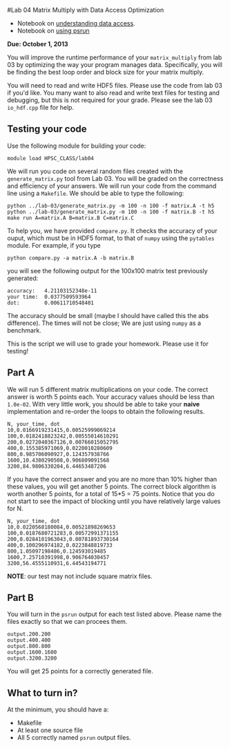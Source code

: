 #Lab 04 Matrix Multiply with Data Access Optimization


- Notebook on [understanding data access](http://nbviewer.ipython.org/6608757).
- Notebook on [using psrun](http://nbviewer.ipython.org/6612772)


__Due: October 1, 2013__

You will improve the runtime performance of your `matrix_multiply` from lab 03 by optimizing the way your program manages data.  Specifically, you will be finding the best loop order and block size for your matrix multiply.

You will need to read and write HDF5 files.  Please use the code from lab 03 if you'd like.  You many want to also read and write text files for testing and debugging, but this is not required for your grade.  Please see the lab 03 `io_hdf.cpp` file for help.

## Testing your code

Use the following module for building your code:

    module load HPSC_CLASS/lab04

We will run you code on several random files created with the `generate_matrix.py` tool from Lab 03.  You will be graded on the correctness and efficiency of your answers. We will run your code from the command line using a `Makefile`.  We should be able to type the
following:

    python ../lab-03/generate_matrix.py -m 100 -n 100 -f matrix.A -t h5
    python ../lab-03/generate_matrix.py -m 100 -n 100 -f matrix.B -t h5
    make run A=matrix.A B=matrix.B C=matrix.C

To help you, we have provided `compare.py`.  It checks the accuracy of your ouput, which
must be in HDF5 format, to that of `numpy` using the `pytables` module.  For example, if you type

    python compare.py -a matrix.A -b matrix.B

you will see the following output for the 100x100 matrix test previously generated:

    accuracy:   4.21103152348e-11
    your time:  0.0377509593964
    dot:        0.00611710548401

The accuracy should be small (maybe I should have called this the abs difference).  The times will not be close; We are just using `numpy` as a benchmark.

This is the script we will use to grade your homework.  Please use it for testing!

## Part A

We will run 5 different matrix multiplications on your code.  The correct answer is worth 5 points each.  Your accuracy values should be less than `1.0e-02`. With very little work, you should be able to take your __naive__ implementation and re-order the loops to obtain the following results.

    N, your_time, dot
    10,0.0166919231415,0.00525999069214
    100,0.0182418823242,0.00555014610291
    200,0.0272040367126,0.00766015052795
    400,0.155385971069,0.0220010280609
    800,0.985706090927,0.124357938766
    1600,10.4380290508,0.906809091568
    3200,84.9806330204,6.44653487206

If you have the correct answer and you are no more than 10% higher than these values, you will get another 5 points.  The correct block algorithm is worth another 5 points, for a total of 15*5 = 75 points.  Notice that you do not start to see the impact of blocking until you have relatively large values for N. 

    N, your_time, dot
    10,0.0220568180084,0.00521898269653
    100,0.0187680721283,0.00572991371155
    200,0.0284101963043,0.00781893730164
    400,0.100296974182,0.0223848819733
    800,1.05097198486,0.124593019485
    1600,7.25710391998,0.906764030457
    3200,56.4555110931,6.44543194771
    
__NOTE__: our test may not include square matrix files.    

## Part B

You will turn in the `psrun` output for each test listed above.  Please name the files exactly so that we can procees them.

    output.200.200
    output.400.400
    output.800.800
    output.1600.1600
    output.3200.3200

You will get 25 points for a correctly generated file.  


## What to turn in?

At the minimum, you should have a:
- Makefile
- At least one source file
- All 5 correctly named `psrun` output files.



